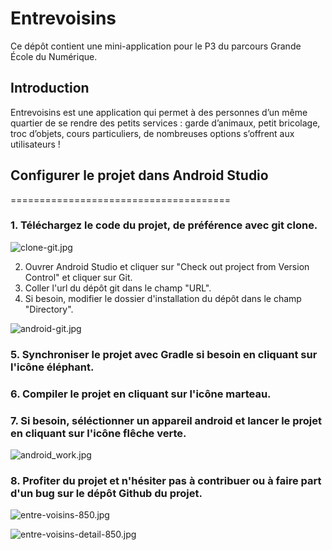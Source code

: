 # Entrevoisins

Ce dépôt contient une mini-application pour le P3 du parcours Grande École du Numérique.

## Introduction

Entrevoisins est une application qui  permet à des personnes d’un même quartier de se rendre des petits services : garde d’animaux, petit bricolage, troc d’objets, cours particuliers, de nombreuses options s’offrent aux utilisateurs !




## Configurer le projet dans Android Studio
======================================

### 1. Téléchargez le code du projet, de préférence avec git clone.
![clone-git.jpg](clone-git.jpg)

 2. Ouvrer Android Studio et cliquer sur "Check out project from Version Control" et cliquer sur Git.
 3. Coller l'url du dépôt git dans le champ "URL".
 4. Si besoin, modifier le dossier d'installation du dépôt dans le champ "Directory".

![android-git.jpg](android-git.jpg)

### 5. Synchroniser le projet avec Gradle si besoin en cliquant sur l'icône éléphant.
### 6. Compiler le projet en cliquant sur l'icône marteau.
### 7. Si besoin, séléctionner un appareil android et lancer le projet en cliquant sur l'icône flêche verte.

![android_work.jpg](android_work.jpg)

### 8. Profiter du projet et n'hésiter pas à contribuer ou à faire part d'un bug sur le dépôt Github du projet.
![entre-voisins-850.jpg](entre-voisins-850.jpg)

![entre-voisins-detail-850.jpg](entre-voisins-detail-850.jpg)
